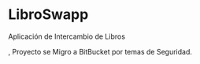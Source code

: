 # LibroSwapp
Aplicación de Intercambio de Libros

, Proyecto se Migro a BitBucket por temas de Seguridad.
